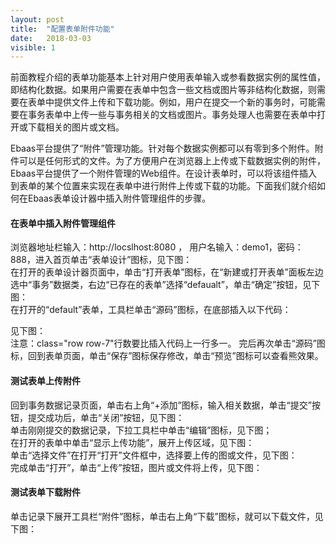 ```yaml
---
layout: post
title:  "配置表单附件功能"
date:   2018-03-03
visible: 1
---
```


前面教程介绍的表单功能基本上针对用户使用表单输入或参看数据实例的属性值，即结构化数据。如果用户需要在表单中包含一些文档或图片等非结构化数据，则需要在表单中提供文件上传和下载功能。例如，用户在提交一个新的事务时，可能需要在事务表单中上传一些与事务相关的文档或图片。事务处理人也需要在表单中打开或下载相关的图片或文档。

Ebaas平台提供了“附件”管理功能。针对每个数据实例都可以有零到多个附件。附件可以是任何形式的文件。为了方便用户在浏览器上上传或下载数据实例的附件，Ebaas平台提供了一个附件管理的Web组件。在设计表单时，可以将该组件插入到表单的某个位置来实现在表单中进行附件上传或下载的功能。下面我们就介绍如何在Ebaas表单设计器中插入附件管理组件的步骤。

#### 在表单中插入附件管理组件
浏览器地址栏输入：http://locslhost:8080 ， 用户名输入：demo1，密码：888，进入首页单击“表单设计”图标，见下图：
<img src="{{'/assets/2018-03-03 配置表单附件功能1.png' | prepend: site.baseurl }}" alt=""><br>
在打开的表单设计器页面中，单击“打开表单”图标，在“新建或打开表单”面板左边选中“事务”数据类，右边“已存在的表单”选择“defaualt”，单击“确定”按钮，见下图：
<img src="{{'/assets/2018-03-03 配置表单附件功能2.png' | prepend: site.baseurl }}" alt=""><br>
在打开的“default”表单，工具栏单击“源码”图标，在底部插入以下代码：
<div class="row row-7">
<div class="col col-md-12">
<div class="content"><attachments dbclass="dbclass" dbschema="dbschema" oid="oid"></attachments></div>
</div>
</div>
见下图：
<img src="{{'/assets/2018-03-03 配置表单附件功能4.png' | prepend: site.baseurl }}" alt=""><br>
注意：class="row row-7"行数要比插入代码上一行多一。
完后再次单击“源码”图标，回到表单页面，单击“保存”图标保存修改，单击“预览”图标可以查看熊效果。

#### 测试表单上传附件
回到事务数据记录页面，单击右上角“+添加”图标，输入相关数据，单击“提交”按钮，提交成功后，单击“关闭”按钮，见下图：
<img src="{{'/assets/2018-03-03 配置表单附件功能5.png' | prepend: site.baseurl }}" alt=""><br>
单击刚刚提交的数据记录，下拉工具栏中单击“编辑”图标，见下图；
<img src="{{'/assets/2018-03-03 配置表单附件功能6.png' | prepend: site.baseurl }}" alt=""><br>
在打开的表单中单击“显示上传功能”，展开上传区域，见下图：
<img src="{{'/assets/2018-03-03 配置表单附件功能7.png' | prepend: site.baseurl }}" alt=""><br>
单击“选择文件”在打开“打开”文件框中，选择要上传的图或文件，见下图：
<img src="{{'/assets/2018-03-03 配置表单附件功能8.png' | prepend: site.baseurl }}" alt=""><br>
完成单击“打开”，单击“上传”按钮，图片或文件将上传，见下图：
<img src="{{'/assets/2018-03-03 配置表单附件功能9.png' | prepend: site.baseurl }}" alt=""><br>

#### 测试表单下载附件
单击记录下展开工具栏“附件”图标，单击右上角“下载”图标，就可以下载文件，见下图：
<img src="{{'/assets/2018-03-03 配置表单附件功能11.png' | prepend: site.baseurl }}" alt=""><br>

